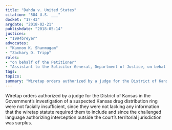 ```yaml
---
title: "Dahda v. United States"
citation: "584 U.S. ___"
docket: "17-43"
argdate: "2018-02-21"
publishdate: "2018-05-14"
justices:
- "1994breyer"
advocates:
- "Kannon K. Shanmugam"
- "Zachary D. Tripp"
roles:
- "on behalf of the Petitioner"
- "Assistant to the Solicitor General, Department of Justice, on behalf of the United States"
tags:
topics:
summary: "Wiretap orders authorized by a judge for the District of Kansas in the Government’s investigation of a suspected Kansas drug distribution ring were not facially insufficient, since they were not lacking any information that the wiretap statute required them to include and since the challenged language authorizing interception outside the court’s territorial jurisdiction was surplus."
---
```

Wiretap orders authorized by a judge for the District of Kansas in the Government’s investigation of a suspected Kansas drug distribution ring were not facially insufficient, since they were not lacking any information that the wiretap statute required them to include and since the challenged language authorizing interception outside the court’s territorial jurisdiction was surplus.

